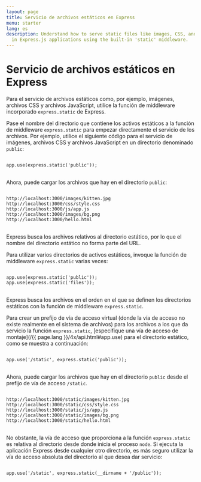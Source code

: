 ```yaml
---
layout: page
title: Servicio de archivos estáticos en Express
menu: starter
lang: es
description: Understand how to serve static files like images, CSS, and JavaScript
  in Express.js applications using the built-in 'static' middleware.
---
```


# Servicio de archivos estáticos en Express

Para el servicio de archivos estáticos como, por ejemplo, imágenes, archivos CSS y archivos JavaScript, utilice la función de middleware incorporado `express.static` de Express.

Pase el nombre del directorio que contiene los activos estáticos a la función de middleware `express.static` para empezar directamente el servicio de los archivos. Por ejemplo, utilice el siguiente código para el servicio de imágenes, archivos CSS y archivos JavaScript en un directorio denominado `public`:

<pre>
<code class="language-javascript" translate="no">
app.use(express.static('public'));
</code>
</pre>

Ahora, puede cargar los archivos que hay en el directorio `public`:

<pre>
<code class="language-javascript" translate="no">
http://localhost:3000/images/kitten.jpg
http://localhost:3000/css/style.css
http://localhost:3000/js/app.js
http://localhost:3000/images/bg.png
http://localhost:3000/hello.html
</code>
</pre>

<div class="doc-box doc-info">
Express busca los archivos relativos al directorio estático, por lo que el nombre del directorio estático no forma parte del URL.
</div>

Para utilizar varios directorios de activos estáticos, invoque la función de middleware `express.static` varias veces:

<pre>
<code class="language-javascript" translate="no">
app.use(express.static('public'));
app.use(express.static('files'));
</code>
</pre>

Express busca los archivos en el orden en el que se definen los directorios estáticos con la función de middleware `express.static`.

Para crear un prefijo de vía de acceso virtual (donde la vía de acceso no existe realmente en el sistema de archivos) para los archivos a los que da servicio la función `express.static`, [especifique una vía de acceso de montaje](/{{ page.lang }}/4x/api.html#app.use) para el directorio estático, como se muestra a continuación:

<pre>
<code class="language-javascript" translate="no">
app.use('/static', express.static('public'));
</code>
</pre>

Ahora, puede cargar los archivos que hay en el directorio `public` desde el prefijo de vía de acceso `/static`.

<pre>
<code class="language-javascript" translate="no">
http://localhost:3000/static/images/kitten.jpg
http://localhost:3000/static/css/style.css
http://localhost:3000/static/js/app.js
http://localhost:3000/static/images/bg.png
http://localhost:3000/static/hello.html
</code>
</pre>

No obstante, la vía de acceso que proporciona a la función `express.static` es relativa al directorio desde donde inicia el proceso `node`. Si ejecuta la aplicación Express desde cualquier otro directorio, es más seguro utilizar la vía de acceso absoluta del directorio al que desea dar servicio:

<pre>
<code class="language-javascript" translate="no">
app.use('/static', express.static(__dirname + '/public'));
</code>
</pre>
